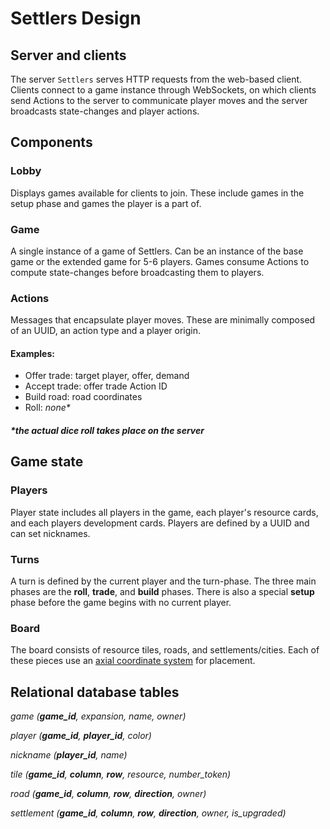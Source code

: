 # Settlers Design

## Server and clients

The server `Settlers` serves HTTP requests from the web-based client. Clients connect to a game instance through WebSockets, on which clients send Actions to the server to communicate player moves and the server broadcasts state-changes and player actions.

## Components

### Lobby

Displays games available for clients to join. These include games in the setup phase and games the player is a part of.

### Game

A single instance of a game of Settlers. Can be an instance of the base game or the extended game for 5-6 players. Games consume Actions to compute state-changes before broadcasting them to players.

### Actions

Messages that encapsulate player moves. These are minimally composed of an UUID, an action type and a player origin. 

#### Examples:

* Offer trade: target player, offer, demand
* Accept trade: offer trade Action ID
* Build road: road coordinates
* Roll: *none\**

##### *the actual dice roll takes place on the server

## Game state

### Players

Player state includes all players in the game, each player's resource cards, and each players development cards. Players are defined by a UUID and can set nicknames.

### Turns

A turn is defined by the current player and the turn-phase. The three main phases are the __roll__, __trade__, and __build__ phases. There is also a special __setup__ phase before the game begins with no current player.

### Board

The board consists of resource tiles, roads, and settlements/cities. Each of these pieces use an [axial coordinate system](http://www.redblobgames.com/grids/hexagons/#coordinates-axial) for placement.

## Relational database tables

*game (__game_id__, expansion, name, owner)*

*player (__game_id__, __player_id__, color)*

*nickname (__player_id__, name)*

*tile (__game_id__, __column__, __row__, resource, number_token)*

*road (__game_id__, __column__, __row__, __direction__, owner)*

*settlement (__game_id__, __column__, __row__, __direction__, owner, is_upgraded)*
